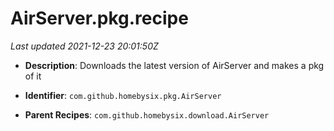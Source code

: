# AirServer.pkg.recipe

_Last updated 2021-12-23 20:01:50Z_

- **Description**: Downloads the latest version of AirServer and makes a pkg of it


- **Identifier**: `com.github.homebysix.pkg.AirServer`

- **Parent Recipes**: `com.github.homebysix.download.AirServer`
